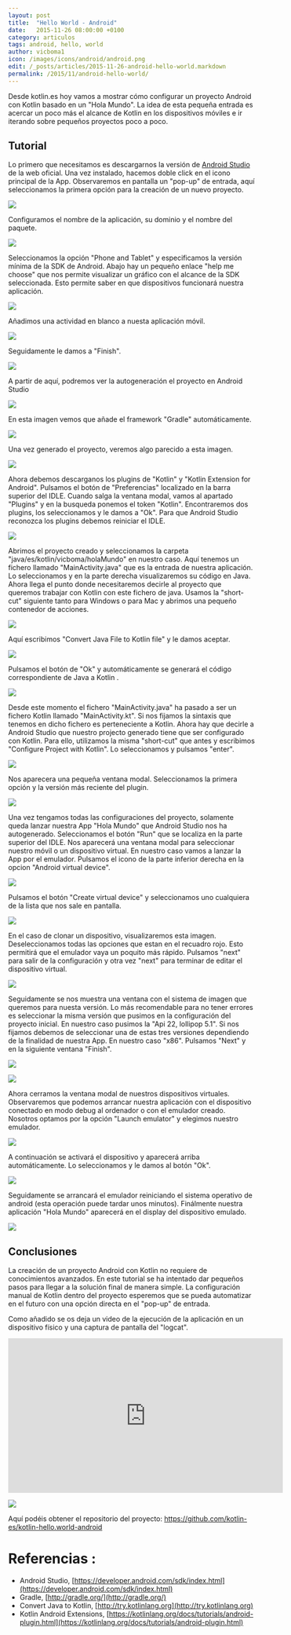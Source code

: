 ```yaml
---
layout: post
title:  "Hello World - Android"
date:   2015-11-26 08:00:00 +0100
category: articulos
tags: android, hello, world
author: vicboma1
icon: /images/icons/android/android.png
edit: /_posts/articles/2015-11-26-android-hello-world.markdown
permalink: /2015/11/android-hello-world/
---
```


Desde kotlin.es hoy vamos a mostrar cómo configurar un proyecto Android con Kotlin basado en un "Hola Mundo".
La idea de esta pequeña entrada es acercar un poco más el alcance de Kotlin en los dispositivos móviles e ir iterando sobre pequeños proyectos poco a poco.

## Tutorial
Lo primero que necesitamos es descargarnos la versión de [Android Studio](https://developer.android.com/sdk/index.html) de la web oficial.
Una vez instalado, hacemos doble click en el icono principal de la App. Observaremos en pantalla un "pop-up" de entrada, aquí seleccionamos la primera opción para la creación de un nuevo proyecto.

![](/images/android/helloWorld/00.png)

Configuramos el nombre de la aplicación, su dominio y el nombre del paquete.

![](/images/android/helloWorld/01.png)

Seleccionamos la opción "Phone and Tablet" y especificamos la versión mínima de la SDK de Android. 
Abajo hay un pequeño enlace "help me choose" que nos permite visualizar un gráfico con el alcance de la SDK seleccionada.
Esto permite saber en que dispositivos funcionará nuestra aplicación.

![](/images/android/helloWorld/03.png)

Añadimos una actividad en blanco a nuesta aplicación móvil.

![](/images/android/helloWorld/04.png)

Seguidamente le damos a "Finish".

![](/images/android/helloWorld/05.png)

A partir de aquí, podremos ver la autogeneración el proyecto en Android Studio

![](/images/android/helloWorld/06.png)

En esta imagen vemos que añade el framework "Gradle" automáticamente.

![](/images/android/helloWorld/07.png)

Una vez generado el proyecto, veremos algo parecido a esta imagen.

![](/images/android/helloWorld/08.png)

Ahora debemos descarganos los plugins de "Kotlin" y "Kotlin Extension for Android". 
Pulsamos el botón de "Preferencias" localizado en la barra superior del IDLE. Cuando salga la ventana modal, vamos al apartado "Plugins" y en la busqueda ponemos el token "Kotlin".
Encontraremos dos plugins, los seleccionamos y le damos a "Ok". Para que Android Studio reconozca los plugins debemos reiniciar el IDLE.

![](/images/android/helloWorld/09.png)

Abrimos el proyecto creado y seleccionamos la carpeta "java/es/kotlin/vicboma/holaMundo" en nuestro caso. Aquí tenemos un fichero llamado "MainActivity.java" que es la entrada de nuestra aplicación.
Lo seleccionamos y en la parte derecha visualizaremos su código en Java.
Ahora llega el punto donde necesitaremos decirle al proyecto que queremos trabajar con Kotlin con este fichero de java. 
Usamos la "short-cut" siguiente tanto para Windows o para Mac y abrimos una pequeño contenedor de acciones.

![](/images/android/helloWorld/19.png)

Aquí escribimos "Convert Java File to Kotlin file" y le damos aceptar.

![](/images/android/helloWorld/10.png)

Pulsamos el botón de "Ok" y automáticamente se generará el código correspondiente de Java a Kotlin .

![](/images/android/helloWorld/11.png)

Desde este momento el fichero "MainActivity.java" ha pasado a ser un fichero Kotlin llamado "MainActivity.kt".
Si nos fijamos la sintaxis que tenemos en dicho fichero es perteneciente a Kotlin.
Ahora hay que decirle a Android Studio que nuestro projecto generado tiene que ser configurado con Kotlin.
Para ello, utilizamos la misma "short-cut" que antes y escribimos "Configure Project with Kotlin". Lo seleccionamos y pulsamos "enter".

![](/images/android/helloWorld/20.png)

Nos aparecera una pequeña ventana modal. Seleccionamos la primera opción y la versión más reciente del plugin.

![](/images/android/helloWorld/21.png)

Una vez tengamos todas las configuraciones del proyecto, solamente queda lanzar nuestra App "Hola Mundo" que Android Studio nos ha autogenerado.
Seleccionamos el botón "Run" que se localiza en la parte superior del IDLE. 
Nos aparecerá una ventana modal para seleccionar nuestro móvil o un dispositivo virtual. En nuestro caso vamos a lanzar la App por el emulador.
Pulsamos el icono de la parte inferior derecha en la opcion "Android virtual device".

![](/images/android/helloWorld/12.png)

Pulsamos el botón "Create virtual device" y seleccionamos uno cualquiera de la lista que nos sale en pantalla.

![](/images/android/helloWorld/13.png)

En el caso de clonar un dispositivo, visualizaremos esta imagen. Deseleccionamos todas las opciones que estan en el recuadro rojo.
Esto permitirá que el emulador vaya un poquito más rápido.
Pulsamos "next" para salir de la configuración y otra vez "next" para terminar de editar el dispositivo virtual.

![](/images/android/helloWorld/14.png)

Seguidamente se nos muestra una ventana con el sistema de imagen que queremos para nuesta versión. Lo más recomendable para no tener errores es seleccionar la misma versión que pusimos en la configuración del proyecto inicial.
En nuestro caso pusimos la "Api 22, lollipop 5.1". Si nos fijamos debemos de seleccionar una de estas tres versiones dependiendo de la finalidad de nuestra App. En nuestro caso "x86". Pulsamos "Next" y en la siguiente ventana "Finish".

![](/images/android/helloWorld/15.png)

![](/images/android/helloWorld/16.png)

Ahora cerramos la ventana modal de nuestros dispositivos virtuales. Observaremos que podemos arrancar nuestra aplicación con el dispositivo conectado en modo debug al ordenador o con el emulador creado.
Nosotros optamos por la opción "Launch emulator" y elegimos nuestro emulador.

![](/images/android/helloWorld/17.png)

A continuación se activará el dispositivo y aparecerá arriba automáticamente. Lo seleccionamos y le damos al botón "Ok".

![](/images/android/helloWorld/18.png)

Seguidamente se arrancará el emulador reiniciando el sistema operativo de android (esta operación puede tardar unos minutos).
Finálmente nuestra aplicación "Hola Mundo" aparecerá en el display del dispositivo emulado.

![](/images/android/helloWorld/22.png)

## Conclusiones

La creación de un proyecto Android con Kotlin no requiere de conocimientos avanzados. En este tutorial se ha intentado dar pequeños pasos para llegar a la solución final de manera simple. La configuración manual de Kotlin dentro del proyecto esperemos que se pueda automatizar en el futuro con una opción directa en el "pop-up" de entrada.

Como añadido se os deja un video de la ejecución de la aplicación en un dispositivo físico y una captura de pantalla del "logcat".

<iframe width="560" height="315" src="https://www.youtube.com/embed/vDVITRFEyCc" frameborder="0" allowfullscreen></iframe>

![](/images/android/helloWorld/23.png)


Aquí podéis obtener el repositorio del proyecto: https://github.com/kotlin-es/kotlin-hello.world-android


# Referencias :

* Android Studio, [https://developer.android.com/sdk/index.html](https://developer.android.com/sdk/index.html)
* Gradle, [http://gradle.org/](http://gradle.org/)
* Convert Java to Kotlin, [http://try.kotlinlang.org](http://try.kotlinlang.org)
* Kotlin Android Extensions, [https://kotlinlang.org/docs/tutorials/android-plugin.html](https://kotlinlang.org/docs/tutorials/android-plugin.html)
